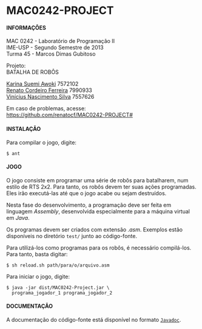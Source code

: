 MAC0242-PROJECT
===============

#### INFORMAÇÔES ####
                                            
MAC 0242  -  Laboratório  de  Programação II    
IME-USP   -  Segundo   Semestre    de   2013    
Turma 45  -  Marcos Dimas Gubitoso              

Projeto:                                    
BATALHA DE ROBÔS                            

[Karina Suemi Awoki][1]              7572102    
[Renato Cordeiro Ferreira][2]        7990933    
[Vinícius Nascimento Silva][3]       7557626 

Em caso de problemas, acesse:    
https://github.com/renatocf/MAC0242-PROJECT#


#### INSTALAÇÃO ####
                                            
Para compilar o jogo, digite:    
                                            
    $ ant                                   

#### JOGO ####

O  jogo consiste  em programar uma  série de 
robôs para batalharem, num estilo de RTS 2x2.
Para  tanto,  os robôs devem  ter suas ações 
programadas. Eles irão executá-las até que o 
jogo acabe ou sejam destruídos.

Nesta fase do desenvolvimento, a programação 
deve  ser  feita   em  linguagem  *Assembly*,
desenvolvida  especialmente  para  a máquina 
virtual  em *Java*. 

Os programas devem  ser criados com extensão 
*.asm*.   Exemplos   estão   disponíveis  no 
diretório `test/` junto ao código-fonte. 

Para  utilizá-los  como  programas  para  os 
robôs, é necessário  compilá-los. Para tanto,
basta digitar:

    $ sh reload.sh path/para/o/arquivo.asm
                                            
Para iniciar o jogo, digite:                
                                            
    $ java -jar dist/MAC0242-Project.jar \
      programa_jogador_1 programa_jogador_2 

#### DOCUMENTAÇÃO ####

A   documentação    do   código-fonte   está 
disponível no formato [`Javadoc`][4].

[1]: https://github.com/renatocf
[2]: https://github.com/karinaawoki
[3]: https://github.com/Dhinihan
[4]: http://renatocf.github.io/MAC0242-PROJECT/
